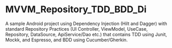 # MVVM_Repository_TDD_BDD_Di

A sample Android project using Dependency Injection (Hilt and Dagger) with standard 
Repository Practices (UI Controller, ViewModel, UseCase, Repository, DataSource, ApiService/Dao etc.) 
that contains TDD using Junit, Mockk, and Espresso, and BDD using Cucumber/Gherkin. 
